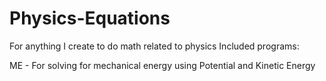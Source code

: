 # Physics-Equations
For anything I create to do math related to physics
Included programs:

ME - For solving for mechanical energy using Potential and Kinetic Energy
